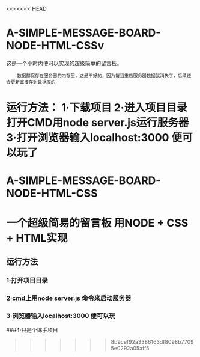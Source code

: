 <<<<<<< HEAD
# A-SIMPLE-MESSAGE-BOARD-NODE-HTML-CSSv

这是一个小时内便可以实现的超级简单的留言板。

		数据都保存在服务器的内存里，这是不好的，因为每当重启服务器数据就消失了，后续还会更新直接存到数据库的

运行方法：
		1·下载项目
		2·进入项目目录打开CMD用node server.js运行服务器
		3·打开浏览器输入localhost:3000 便可以玩了
=======
# A-SIMPLE-MESSAGE-BOARD-NODE-HTML-CSS
# 一个超级简易的留言板  用NODE + CSS + HTML实现


## 运行方法
### 1·打开项目目录
### 2·cmd上用node server.js 命令来启动服务器
### 3·浏览器输入localhost:3000 便可以玩

###4·只是个练手项目
>>>>>>> 8b9cef92a3386163df8098b77095e0292a05aff5

